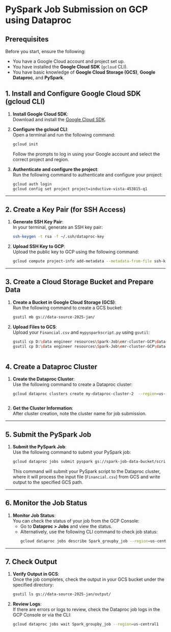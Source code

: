 
# PySpark Job Submission on GCP using Dataproc

## Prerequisites
Before you start, ensure the following:

- You have a Google Cloud account and project set up.
- You have installed the **Google Cloud SDK** (`gcloud` CLI).
- You have basic knowledge of **Google Cloud Storage (GCS)**, **Google Dataproc**, and **PySpark**.

## 1. Install and Configure Google Cloud SDK (gcloud CLI)
1. **Install Google Cloud SDK**:  
   Download and install the [Google Cloud SDK](https://cloud.google.com/sdk/docs/install).

2. **Configure the gcloud CLI**:  
   Open a terminal and run the following command:
   ```bash
   gcloud init
   ```
   Follow the prompts to log in using your Google account and select the correct project and region.

3. **Authenticate and configure the project**:  
   Run the following command to authenticate and configure your project:
   ```bash
   gcloud auth login
   gcloud config set project project=inductive-vista-453815-q1
   ```

---

## 2. Create a Key Pair (for SSH Access)
1. **Generate SSH Key Pair**:  
   In your terminal, generate an SSH key pair:
   ```bash
   ssh-keygen -t rsa -f ~/.ssh/dataproc-key
   ```

2. **Upload SSH Key to GCP**:  
   Upload the public key to GCP using the following command:
   ```bash
   gcloud compute project-info add-metadata --metadata-from-file ssh-keys=~/.ssh/dataproc-key.pub
   ```

---

## 3. Create a Cloud Storage Bucket and Prepare Data
1. **Create a Bucket in Google Cloud Storage (GCS)**:  
   Run the following command to create a GCS bucket:
   ```bash
   gsutil mb gs://data-source-2025-jan/
   ```

2. **Upload Files to GCS**:  
   Upload your `Financial.csv` and `mypysparkscript.py` using `gsutil`:
   ```bash
   gsutil cp D:\data engineer resources\Spark-Job\emr-cluster-GCP\datasets\Financial.csv gs://data-source-2025-jan/data/year-2025/month-01/day-19/Financial.csv
   gsutil cp D:\data engineer resources\Spark-Job\emr-cluster-GCP\datasets\mypysparkscript.py gs://data-source-2025-jan/scripts/mypysparkscript.py
   ```

![]()



## 4. Create a Dataproc Cluster
1. **Create the Dataproc Cluster**:  
   Use the following command to create a Dataproc cluster:
   ```bash
   gcloud dataproc clusters create my-dataproc-cluster-2  --region=us-central1 --zone=us-central1-b --single-node  --image-version=2.0-debian10 --project=inductive-vista-453815-q1 --scopes="cloud-platform" 
   ```

   ![]()

2. **Get the Cluster Information**:  
   After cluster creation, note the cluster name for job submission.

---

## 5. Submit the PySpark Job
1. **Submit the PySpark Job**:  
   Use the following command to submit your PySpark job:
   ```bash
   gcloud dataproc jobs submit pyspark gs://spark-job-data-bucket/scripts/mypysparkscript_aggregatebykey.py  --cluster=my-dataproc-cluster-2 --region=us-central1 --id=Spark_groupby_job
   ```

   This command will submit your PySpark script to the Dataproc cluster, where it will process the input file (`Financial.csv`) from GCS and write output to the specified GCS path.

---

## 6. Monitor the Job Status
1. **Monitor Job Status**:  
   You can check the status of your job from the GCP Console:
   - Go to **Dataproc > Jobs** and view the status.
   - Alternatively, use the following CLI command to check job status:
     ```bash
     gcloud dataproc jobs describe Spark_groupby_job --region=us-central1
     ```

---

## 7. Check Output
1. **Verify Output in GCS**:  
   Once the job completes, check the output in your GCS bucket under the specified directory:
   ```bash
   gsutil ls gs://data-source-2025-jan/output/
   ```

2. **Review Logs**:  
   If there are errors or logs to review, check the Dataproc job logs in the GCP Console or via the CLI:
   ```bash
   gcloud dataproc jobs wait Spark_groupby_job --region=us-central1

   ```



